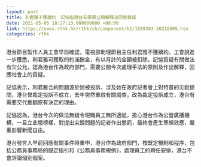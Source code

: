 ```yaml
---
layout: post
title: 利君雅不獲續約　記協指港台有需要公開解釋及回應質疑
date: 2021-05-05 18:27:13.000000000 +08:00
link: https://news.rthk.hk/rthk/ch/component/k2/1589383-20210505.htm
categories: rthk
---
```


港台節目製作人員工會早前確認，電視部助理節目主任利君雅不獲續約。工會說進一步獲悉，利君雅可獲取的約滿酬金，有以月計的金額被扣除。記協質疑有關做法有欠公允，認為港台作為政府部門，需要公開今次處理手法的原則及作出解釋，回應社會上的質疑。

記協表示，利君雅合約問題源於她被投訴，涉及她在政府記者會上對特首的尖銳提問，港台曾裁定投訴不成立，去年突然重啟有關調查，改為裁定投訴成立，港台有需要交代推翻原有決定的理由。

記協認為，港台今次的做法無疑令現職員工無所適從，擔心港台作為公營廣播機構，一旦立此壞榜樣，對提出尖銳問題的記者作出懲罰，最終會產生寒蟬效應，嚴重影響新聞自由。

港台發言人早前回應有關事件時重申，港台作為政府部門，按既定機制和程序，包括公務員事務局的既定指引和《公務員事務規例》，處理員工的聘任安排，港台不會評論個別個案。
